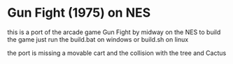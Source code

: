 # Gun Fight (1975) on NES
this is a port of the arcade game Gun Fight by midway on the NES 
to build the game just run the build.bat on windows or build.sh on linux

the port is missing a movable cart and the collision with the tree and Cactus
